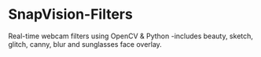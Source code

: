 # SnapVision-Filters
Real-time webcam filters using OpenCV &amp; Python -includes beauty, sketch, glitch, canny, blur and sunglasses face overlay.
